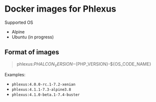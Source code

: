 # Docker images for Phlexus

Supported OS
* Alpine
* Ubuntu (in progress)

## Format of images

> phlexus:${PHALCON_VERSION}-${PHP_VERSION}-${OS_CODE_NAME}

Examples:
* `phlexus:4.0.0-rc.1-7.2-xenian`
* `phlexus:4.1.1-7.3-alpine3.8`
* `phlexus:4.1.0-beta.1-7.4-buster`
